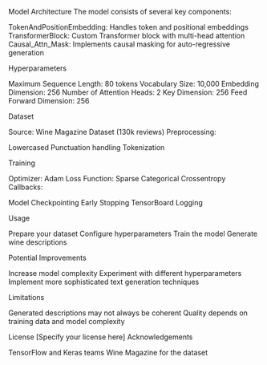 Model Architecture
The model consists of several key components:

TokenAndPositionEmbedding: Handles token and positional embeddings
TransformerBlock: Custom Transformer block with multi-head attention
Causal_Attn_Mask: Implements causal masking for auto-regressive generation

Hyperparameters

Maximum Sequence Length: 80 tokens
Vocabulary Size: 10,000
Embedding Dimension: 256
Number of Attention Heads: 2
Key Dimension: 256
Feed Forward Dimension: 256

Dataset

Source: Wine Magazine Dataset (130k reviews)
Preprocessing:

Lowercased
Punctuation handling
Tokenization



Training

Optimizer: Adam
Loss Function: Sparse Categorical Crossentropy
Callbacks:

Model Checkpointing
Early Stopping
TensorBoard Logging



Usage

Prepare your dataset
Configure hyperparameters
Train the model
Generate wine descriptions

Potential Improvements

Increase model complexity
Experiment with different hyperparameters
Implement more sophisticated text generation techniques

Limitations

Generated descriptions may not always be coherent
Quality depends on training data and model complexity

License
[Specify your license here]
Acknowledgements

TensorFlow and Keras teams
Wine Magazine for the dataset
